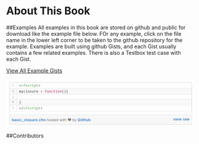 # About This Book

##Examples
All examples in this book are stored on github and public for download like the example file below. FOr any example, click on the  file name in the lower left corner to be taken to the github repository for the example. Examples are built using github Gists, and each Gist usually contains a few related examples. There is also a Testbox test case with each Gist.

[View All Example Gists](https://rorylaitila.gitbooks.io/lucee/content/gist_examples_directory.html)

![](example.png)

##Contributors
